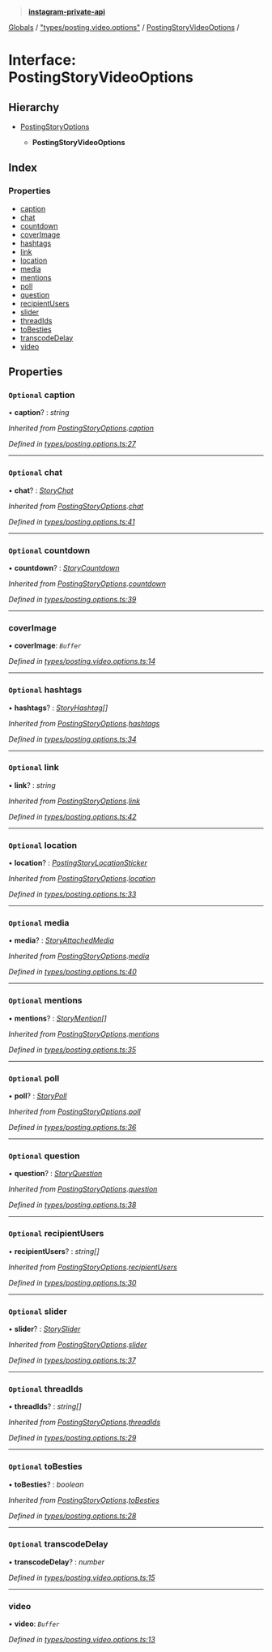 > **[instagram-private-api](../README.md)**

[Globals](../globals.md) / ["types/posting.video.options"](../modules/_types_posting_video_options_.md) / [PostingStoryVideoOptions](_types_posting_video_options_.postingstoryvideooptions.md) /

# Interface: PostingStoryVideoOptions

## Hierarchy

* [PostingStoryOptions](_types_posting_options_.postingstoryoptions.md)

  * **PostingStoryVideoOptions**

## Index

### Properties

* [caption](_types_posting_video_options_.postingstoryvideooptions.md#optional-caption)
* [chat](_types_posting_video_options_.postingstoryvideooptions.md#optional-chat)
* [countdown](_types_posting_video_options_.postingstoryvideooptions.md#optional-countdown)
* [coverImage](_types_posting_video_options_.postingstoryvideooptions.md#coverimage)
* [hashtags](_types_posting_video_options_.postingstoryvideooptions.md#optional-hashtags)
* [link](_types_posting_video_options_.postingstoryvideooptions.md#optional-link)
* [location](_types_posting_video_options_.postingstoryvideooptions.md#optional-location)
* [media](_types_posting_video_options_.postingstoryvideooptions.md#optional-media)
* [mentions](_types_posting_video_options_.postingstoryvideooptions.md#optional-mentions)
* [poll](_types_posting_video_options_.postingstoryvideooptions.md#optional-poll)
* [question](_types_posting_video_options_.postingstoryvideooptions.md#optional-question)
* [recipientUsers](_types_posting_video_options_.postingstoryvideooptions.md#optional-recipientusers)
* [slider](_types_posting_video_options_.postingstoryvideooptions.md#optional-slider)
* [threadIds](_types_posting_video_options_.postingstoryvideooptions.md#optional-threadids)
* [toBesties](_types_posting_video_options_.postingstoryvideooptions.md#optional-tobesties)
* [transcodeDelay](_types_posting_video_options_.postingstoryvideooptions.md#optional-transcodedelay)
* [video](_types_posting_video_options_.postingstoryvideooptions.md#video)

## Properties

### `Optional` caption

• **caption**? : *string*

*Inherited from [PostingStoryOptions](_types_posting_options_.postingstoryoptions.md).[caption](_types_posting_options_.postingstoryoptions.md#optional-caption)*

*Defined in [types/posting.options.ts:27](https://github.com/Nerixyz/instagram-private-api/blob/e5037ee/src/types/posting.options.ts#L27)*

___

### `Optional` chat

• **chat**? : *[StoryChat](_types_media_configure_story_options_.storychat.md)*

*Inherited from [PostingStoryOptions](_types_posting_options_.postingstoryoptions.md).[chat](_types_posting_options_.postingstoryoptions.md#optional-chat)*

*Defined in [types/posting.options.ts:41](https://github.com/Nerixyz/instagram-private-api/blob/e5037ee/src/types/posting.options.ts#L41)*

___

### `Optional` countdown

• **countdown**? : *[StoryCountdown](_types_media_configure_story_options_.storycountdown.md)*

*Inherited from [PostingStoryOptions](_types_posting_options_.postingstoryoptions.md).[countdown](_types_posting_options_.postingstoryoptions.md#optional-countdown)*

*Defined in [types/posting.options.ts:39](https://github.com/Nerixyz/instagram-private-api/blob/e5037ee/src/types/posting.options.ts#L39)*

___

###  coverImage

• **coverImage**: *`Buffer`*

*Defined in [types/posting.video.options.ts:14](https://github.com/Nerixyz/instagram-private-api/blob/e5037ee/src/types/posting.video.options.ts#L14)*

___

### `Optional` hashtags

• **hashtags**? : *[StoryHashtag](_types_media_configure_story_options_.storyhashtag.md)[]*

*Inherited from [PostingStoryOptions](_types_posting_options_.postingstoryoptions.md).[hashtags](_types_posting_options_.postingstoryoptions.md#optional-hashtags)*

*Defined in [types/posting.options.ts:34](https://github.com/Nerixyz/instagram-private-api/blob/e5037ee/src/types/posting.options.ts#L34)*

___

### `Optional` link

• **link**? : *string*

*Inherited from [PostingStoryOptions](_types_posting_options_.postingstoryoptions.md).[link](_types_posting_options_.postingstoryoptions.md#optional-link)*

*Defined in [types/posting.options.ts:42](https://github.com/Nerixyz/instagram-private-api/blob/e5037ee/src/types/posting.options.ts#L42)*

___

### `Optional` location

• **location**? : *[PostingStoryLocationSticker](_types_posting_options_.postingstorylocationsticker.md)*

*Inherited from [PostingStoryOptions](_types_posting_options_.postingstoryoptions.md).[location](_types_posting_options_.postingstoryoptions.md#optional-location)*

*Defined in [types/posting.options.ts:33](https://github.com/Nerixyz/instagram-private-api/blob/e5037ee/src/types/posting.options.ts#L33)*

___

### `Optional` media

• **media**? : *[StoryAttachedMedia](_types_media_configure_story_options_.storyattachedmedia.md)*

*Inherited from [PostingStoryOptions](_types_posting_options_.postingstoryoptions.md).[media](_types_posting_options_.postingstoryoptions.md#optional-media)*

*Defined in [types/posting.options.ts:40](https://github.com/Nerixyz/instagram-private-api/blob/e5037ee/src/types/posting.options.ts#L40)*

___

### `Optional` mentions

• **mentions**? : *[StoryMention](_types_media_configure_story_options_.storymention.md)[]*

*Inherited from [PostingStoryOptions](_types_posting_options_.postingstoryoptions.md).[mentions](_types_posting_options_.postingstoryoptions.md#optional-mentions)*

*Defined in [types/posting.options.ts:35](https://github.com/Nerixyz/instagram-private-api/blob/e5037ee/src/types/posting.options.ts#L35)*

___

### `Optional` poll

• **poll**? : *[StoryPoll](_types_media_configure_story_options_.storypoll.md)*

*Inherited from [PostingStoryOptions](_types_posting_options_.postingstoryoptions.md).[poll](_types_posting_options_.postingstoryoptions.md#optional-poll)*

*Defined in [types/posting.options.ts:36](https://github.com/Nerixyz/instagram-private-api/blob/e5037ee/src/types/posting.options.ts#L36)*

___

### `Optional` question

• **question**? : *[StoryQuestion](_types_media_configure_story_options_.storyquestion.md)*

*Inherited from [PostingStoryOptions](_types_posting_options_.postingstoryoptions.md).[question](_types_posting_options_.postingstoryoptions.md#optional-question)*

*Defined in [types/posting.options.ts:38](https://github.com/Nerixyz/instagram-private-api/blob/e5037ee/src/types/posting.options.ts#L38)*

___

### `Optional` recipientUsers

• **recipientUsers**? : *string[]*

*Inherited from [PostingStoryOptions](_types_posting_options_.postingstoryoptions.md).[recipientUsers](_types_posting_options_.postingstoryoptions.md#optional-recipientusers)*

*Defined in [types/posting.options.ts:30](https://github.com/Nerixyz/instagram-private-api/blob/e5037ee/src/types/posting.options.ts#L30)*

___

### `Optional` slider

• **slider**? : *[StorySlider](_types_media_configure_story_options_.storyslider.md)*

*Inherited from [PostingStoryOptions](_types_posting_options_.postingstoryoptions.md).[slider](_types_posting_options_.postingstoryoptions.md#optional-slider)*

*Defined in [types/posting.options.ts:37](https://github.com/Nerixyz/instagram-private-api/blob/e5037ee/src/types/posting.options.ts#L37)*

___

### `Optional` threadIds

• **threadIds**? : *string[]*

*Inherited from [PostingStoryOptions](_types_posting_options_.postingstoryoptions.md).[threadIds](_types_posting_options_.postingstoryoptions.md#optional-threadids)*

*Defined in [types/posting.options.ts:29](https://github.com/Nerixyz/instagram-private-api/blob/e5037ee/src/types/posting.options.ts#L29)*

___

### `Optional` toBesties

• **toBesties**? : *boolean*

*Inherited from [PostingStoryOptions](_types_posting_options_.postingstoryoptions.md).[toBesties](_types_posting_options_.postingstoryoptions.md#optional-tobesties)*

*Defined in [types/posting.options.ts:28](https://github.com/Nerixyz/instagram-private-api/blob/e5037ee/src/types/posting.options.ts#L28)*

___

### `Optional` transcodeDelay

• **transcodeDelay**? : *number*

*Defined in [types/posting.video.options.ts:15](https://github.com/Nerixyz/instagram-private-api/blob/e5037ee/src/types/posting.video.options.ts#L15)*

___

###  video

• **video**: *`Buffer`*

*Defined in [types/posting.video.options.ts:13](https://github.com/Nerixyz/instagram-private-api/blob/e5037ee/src/types/posting.video.options.ts#L13)*